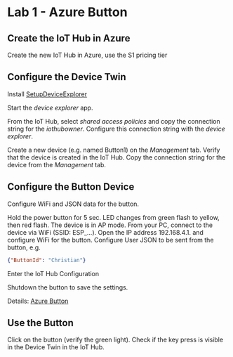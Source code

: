 # Lab 1 - Azure Button

## Create the IoT Hub in Azure

Create the new IoT Hub in Azure, use the S1 pricing tier

## Configure the Device Twin

Install [SetupDeviceExplorer](https://github.com/Azure/azure-iot-sdks/releases)

Start the *device explorer* app.

From the IoT Hub, select *shared access policies* and copy the connection string for the  *iothubowner*. Configure this connection string with the *device explorer*.

Create a new device (e.g. named Button1) on the *Management* tab. Verify that the device is created in the IoT Hub. Copy the connection string for the device from the *Management* tab.

## Configure the Button Device

Configure WiFi and JSON data for the button.

Hold the power button for 5 sec. LED changes from green flash to yellow, then red flash. The device is in AP mode. From your PC, connect to the device via WiFi (SSID: ESP_...). Open the IP address 192.168.4.1. and configure WiFi for the button.
Configure User JSON to be sent from the button, e.g.

```json
{"ButtonId": "Christian"}
```

Enter the IoT Hub Configuration

Shutdown the button to save the settings.

Details: [Azure Button](https://aka.ms/button)

## Use the Button

Click on the button (verify the green light). Check if the key press is visible in the Device Twin in the IoT Hub.

